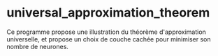 # universal_approximation_theorem
Ce programme propose une illustration du théorème d'approximation universelle, et propose un choix de couche cachée pour minimiser son nombre de neurones.
